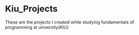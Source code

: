# Kiu_Projects
These are the projects I created while studying fundamentals of programming at university(KIU)
